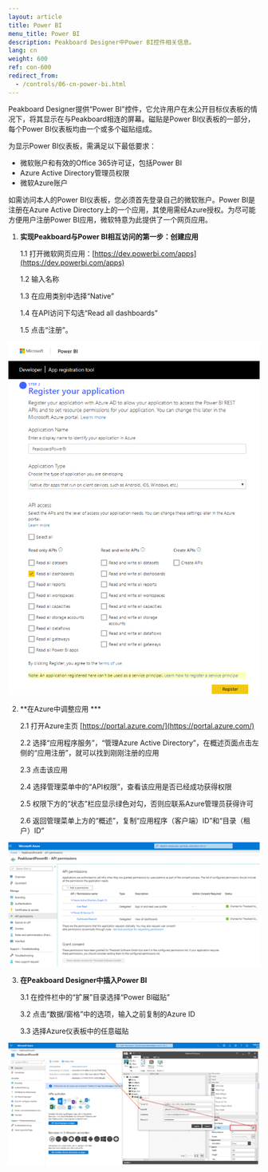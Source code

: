 ```yaml
---
layout: article
title: Power BI 
menu_title: Power BI
description: Peakboard Designer中Power BI控件相关信息。
lang: cn
weight: 600
ref: con-600
redirect_from:
  - /controls/06-cn-power-bi.html
---
```


Peakboard Designer提供“Power BI”控件，它允许用户在未公开目标仪表板的情况下，将其显示在与Peakboard相连的屏幕。磁贴是Power BI仪表板的一部分，每个Power BI仪表板均由一个或多个磁贴组成。

为显示Power BI仪表板，需满足以下最低要求：

* 微软账户和有效的Office 365许可证，包括Power BI
* Azure Active Directory管理员权限
* 微软Azure账户

如需访问本人的Power BI仪表板，您必须首先登录自己的微软账户。Power BI是注册在Azure Active Directory上的一个应用，其使用需经Azure授权。为尽可能方便用户注册Power BI应用，微软特意为此提供了一个网页应用。

1. **实现Peakboard与Power BI相互访问的第一步：创建应用**

    1.1 打开微软网页应用：[https://dev.powerbi.com/apps](https://dev.powerbi.com/apps)

    1.2 输入名称

    1.3 在应用类别中选择“Native”

    1.4 在API访问下勾选“Read all dashboards”

    1.5 点击“注册”。

![image_1](/assets/images/Controls/Controls-Power/ControlsPowerBI01.png)


2. **在Azure中调整应用 ***

    2.1 打开Azure主页 [https://portal.azure.com/](https://portal.azure.com/)

    2.2 选择“应用程序服务”，“管理Azure Active Directory”，在概述页面点击左侧的“应用注册”，就可以找到刚刚注册的应用

    2.3 点击该应用

    2.4 选择管理菜单中的“API权限”，查看该应用是否已经成功获得权限

    2.5 权限下方的“状态”栏应显示绿色对勾，否则应联系Azure管理员获得许可

    2.6 返回管理菜单上方的“概述”，复制“应用程序（客户端）ID”和“目录（租户）ID”

![image_1](/assets/images/Controls/Controls-Power/ControlsPowerBI02.png)

3. **在Peakboard Designer中插入Power BI**

   3.1 在控件栏中的“扩展”目录选择“Power BI磁贴”

   3.2 点击“数据/窗格”中的选项，输入之前复制的Azure ID

   3.3 选择Azure仪表板中的任意磁贴


![image_1](/assets/images/Controls/Controls-Power/ControlsPowerBI03.png)
